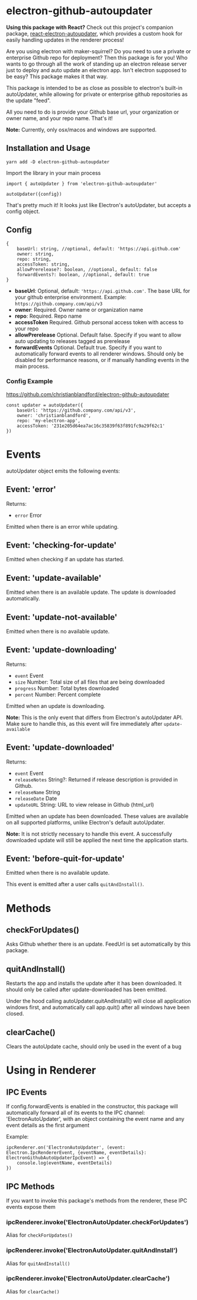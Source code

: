 # electron-github-autoupdater

**Using this package with React?** Check out this project's companion package, [react-electron-autoupdater]('https://github.com/christianblandford/react-electron-autoupdater'), which provides a custom hook for easily handling updates in the renderer process!

Are you using electron with maker-squirrel? Do you need to use a private or enterprise Github repo for deployment? Then this package is for you! Who wants to go through all the work of standing up an electron release server just to deploy and auto update an electron app. Isn't electron supposed to be easy? This package makes it that way.

This package is intended to be as close as possible to electron's built-in autoUpdater, while allowing for private or enterprise github repositories as the update "feed".

All you need to do is provide your Github base url, your organization or owner name, and your repo name. That's it!

**Note:** Currently, only osx/macos and windows are supported.

## Installation and Usage

`yarn add -D electron-github-autoupdater`

Import the library in your main process

    import { autoUpdater } from 'electron-github-autoupdater'

    autoUpdater({config})

That's pretty much it! It looks just like Electron's autoUpdater, but accepts a config object.

## Config

    {
        baseUrl: string, //optional, default: 'https://api.github.com'
        owner: string,
        repo: string,
        accessToken: string,
        allowPrerelease?: boolean, //optional, default: false
        forwardEvents?: boolean, //optional, default: true
    }

- **baseUrl**: Optional, default: `'https://api.github.com'`. The base URL for your github enterprise environment. Example: `https://github.company.com/api/v3`
- **owner**: Required. Owner name or organization name
- **repo**: Required. Repo name
- **accessToken** Required. Github personal access token with access to your repo
- **allowPrerelease** Optional. Default false. Specify if you want to allow auto updating to releases tagged as prerelease
- **forwardEvents** Optional. Default true. Specify if you want to automatically forward events to all renderer windows. Should only be disabled for performance reasons, or if manually handling events in the main process.

### Config Example

https://github.com/christianblandford/electron-github-autoupdater

    const updater = autoUpdater({
        baseUrl: 'https://github.company.com/api/v3',
        owner: 'christianblandford',
        repo: 'my-electron-app',
        accessToken: '231e205d64ea7ac16c35839f63f891fc9a29f62c1'
    })

# Events

autoUpdater object emits the following events:

## Event: 'error'

Returns:

- `error` Error

Emitted when there is an error while updating.

## Event: 'checking-for-update'

Emitted when checking if an update has started.

## Event: 'update-available'

Emitted when there is an available update. The update is downloaded automatically.

## Event: 'update-not-available'

Emitted when there is no available update.

## Event: 'update-downloading'

Returns:

- `event` Event
- `size` Number: Total size of all files that are being downloaded
- `progress` Number: Total bytes downloaded
- `percent` Number: Percent complete

Emitted when an update is downloading.

**Note:** This is the only event that differs from Electron's autoUpdater API. Make sure to handle this, as this event will fire immediately after `update-available`

## Event: 'update-downloaded'

Returns:

- `event` Event
- `releaseNotes` String?: Returned if release description is provided in Github.
- `releaseName` String
- `releaseDate` Date
- `updateURL` String: URL to view release in Github (html_url)

Emitted when an update has been downloaded. These values are available on all supported platforms, unlike Electron's default autoUpdater.

**Note:** It is not strictly necessary to handle this event. A successfully downloaded update will still be applied the next time the application starts.

## Event: 'before-quit-for-update'

Emitted when there is no available update.

This event is emitted after a user calls `quitAndInstall()`.

# Methods

## checkForUpdates()

Asks Github whether there is an update. FeedUrl is set automatically by this package.

## quitAndInstall()

Restarts the app and installs the update after it has been downloaded. It should only be called after update-downloaded has been emitted.

Under the hood calling autoUpdater.quitAndInstall() will close all application windows first, and automatically call app.quit() after all windows have been closed.

## clearCache()

Clears the autoUpdate cache, should only be used in the event of a bug

# Using in Renderer

## IPC Events

If config.forwardEvents is enabled in the constructor, this package will automatically forward all of its events to the IPC channel: 'ElectronAutoUpdater', with an object containing the event name and any event details as the first argument

Example:

    ipcRenderer.on('ElectronAutoUpdater', (event: Electron.IpcRendererEvent, {eventName, eventDetails}: ElectronGithubAutoUpdaterIpcEvent) => {
        console.log(eventName, eventDetails)
    })

## IPC Methods

If you want to invoke this package's methods from the renderer, these IPC events expose them

### ipcRenderer.invoke('ElectronAutoUpdater.checkForUpdates')

Alias for `checkForUpdates()`

### ipcRenderer.invoke('ElectronAutoUpdater.quitAndInstall')

Alias for `quitAndInstall()`

### ipcRenderer.invoke('ElectronAutoUpdater.clearCache')

Alias for `clearCache()`
